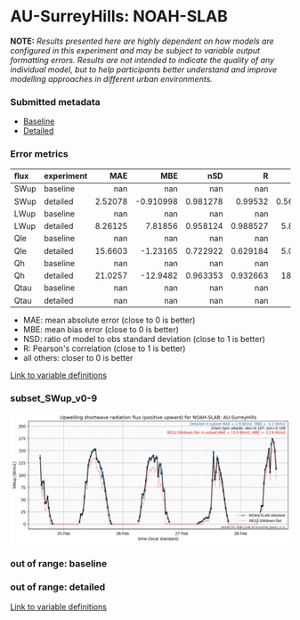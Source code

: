 # AU-SurreyHills: NOAH-SLAB

**NOTE:** *Results presented here are highly dependent on how models are configured in this experiment and may be subject to variable output formatting errors. Results are not intended to indicate the quality of any individual model, but to help participants better understand and improve modelling approaches in different urban environments.*

### Submitted metadata

- [Baseline](NOAH-SLAB_AU-SurreyHills_baseline_attrs.md)
- [Detailed](NOAH-SLAB_AU-SurreyHills_detailed_attrs.md)

### Error metrics

| flux   | experiment   |       MAE |        MBE |        nSD |          R |        5th |      95th |      RMSE |       cRMSE |       AMBE |       1-nSD |          1-R |   nSkewness |   nKurtosis |    Overlap |
|:-------|:-------------|----------:|-----------:|-----------:|-----------:|-----------:|----------:|----------:|------------:|-----------:|------------:|-------------:|------------:|------------:|-----------:|
| SWup   | baseline     | nan       | nan        | nan        | nan        | nan        | nan       | nan       | nan         | nan        | nan         | nan          | nan         |  nan        | nan        |
| SWup   | detailed     |   2.52078 |  -0.910998 |   0.981278 |   0.99532  |   0.564916 |   2.01537 |   3.89051 |   0.0976526 |   0.910998 |   0.018722  |   0.00468038 |   0.0550836 |    1.03059  |   0.085178 |
| LWup   | baseline     | nan       | nan        | nan        | nan        | nan        | nan       | nan       | nan         | nan        | nan         | nan          | nan         |  nan        | nan        |
| LWup   | detailed     |   8.26125 |   7.81856  |   0.958124 |   0.988527 |   5.80615  |   2.909   |   9.34687 |   0.154073  |   7.81856  |   0.0418776 |   0.0114728  |   0.117086  |    0.156151 |   0.180166 |
| Qle    | baseline     | nan       | nan        | nan        | nan        | nan        | nan       | nan       | nan         | nan        | nan         | nan          | nan         |  nan        | nan        |
| Qle    | detailed     |  15.6603  |  -1.23165  |   0.722922 |   0.629184 |   5.06419  |  21.4781  |  26.7632  |   0.782889  |   1.23165  |   0.277078  |   0.370816   |   0.0147396 |    0.170628 |   0.130896 |
| Qh     | baseline     | nan       | nan        | nan        | nan        | nan        | nan       | nan       | nan         | nan        | nan         | nan          | nan         |  nan        | nan        |
| Qh     | detailed     |  21.0257  | -12.9482   |   0.963353 |   0.932663 |  18.3174   |  14.5322  |  30.1743  |   0.362052  |  12.9482   |   0.0366468 |   0.0673372  |   0.140433  |    0.284572 |   0.162167 |
| Qtau   | baseline     | nan       | nan        | nan        | nan        | nan        | nan       | nan       | nan         | nan        | nan         | nan          | nan         |  nan        | nan        |
| Qtau   | detailed     | nan       | nan        | nan        | nan        | nan        | nan       | nan       | nan         | nan        | nan         | nan          | nan         |  nan        | nan        |

 - MAE: mean absolute error (close to 0 is better)
 - MBE: mean bias error (close to 0 is better)
 - NSD: ratio of model to obs standard deviation (close to 1 is better)
 - R: Pearson's correlation (close to 1 is better)
 - all others: closer to 0 is better

[Link to variable definitions](../modelattrs/variable_definitions.md)

### <a name="subset_swup_v0-9"></a>subset_SWup_v0-9
[![NOAH-SLAB_AU-SurreyHills_subset_SWup_v0-9.png](NOAH-SLAB_AU-SurreyHills_subset_SWup_v0-9.png)](NOAH-SLAB_AU-SurreyHills_subset_SWup_v0-9.png)

### out of range: baseline


### out of range: detailed



[Link to variable definitions](../modelattrs/variable_definitions.md)

